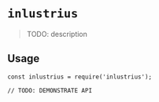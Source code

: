 # `inlustrius`

> TODO: description

## Usage

```
const inlustrius = require('inlustrius');

// TODO: DEMONSTRATE API
```
